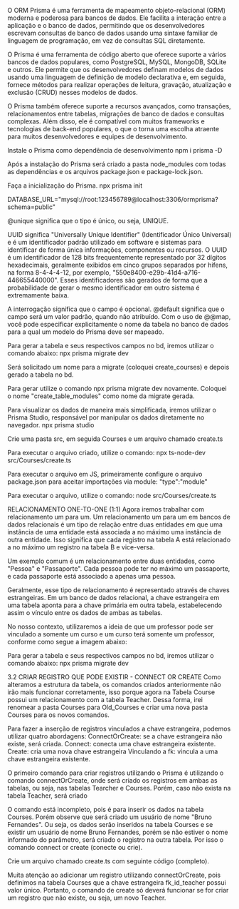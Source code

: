 O ORM Prisma é uma ferramenta de mapeamento objeto-relacional (ORM) moderna e poderosa para bancos de dados. Ele facilita a interação entre a aplicação e o banco de dados, permitindo que os desenvolvedores escrevam consultas de banco de dados usando uma sintaxe familiar de linguagem de programação, em vez de consultas SQL diretamente.

O Prisma é uma ferramenta de código aberto que oferece suporte a vários bancos de dados populares, como PostgreSQL, MySQL, MongoDB, SQLite  e outros. Ele permite que os desenvolvedores definam modelos de dados usando uma linguagem de definição de modelo declarativa e, em seguida, fornece métodos para realizar operações de leitura, gravação, atualização e exclusão (CRUD) nesses modelos de dados.

O Prisma também oferece suporte a recursos avançados, como transações, relacionamentos entre tabelas, migrações de banco de dados e consultas complexas. Além disso, ele é compatível com muitos frameworks e tecnologias de back-end populares, o que o torna uma escolha atraente para muitos desenvolvedores e equipes de desenvolvimento.


Instale o Prisma como dependência de desenvolvimento
npm i prisma -D

Após a instalação do Prisma será criado a pasta node_modules com todas as dependências e os arquivos package.json e package-lock.json. 

Faça a inicialização do Prisma. 
npx prisma init

DATABASE_URL="mysql://root:123456789@localhost:3306/ormprisma?schema=public"

@unique significa que o tipo é único, ou seja, UNIQUE. 

UUID significa "Universally Unique Identifier" (Identificador Único Universal) e é um identificador padrão utilizado em software e sistemas para identificar de forma única informações, componentes ou recursos. O UUID é um identificador de 128 bits frequentemente representado por 32 dígitos hexadecimais, geralmente exibidos em cinco grupos separados por hifens, na forma 8-4-4-4-12, por exemplo, "550e8400-e29b-41d4-a716-446655440000". Esses identificadores são gerados de forma que a probabilidade de gerar o mesmo identificador em outro sistema é extremamente baixa. 

A interrogação significa que o campo é opcional. @default significa que o campo será um valor padrão, quando não atribuído. Com o uso de @@map, você pode especificar explicitamente o nome da tabela no banco de dados para a qual um modelo do Prisma deve ser mapeado.

Para gerar a tabela e seus respectivos campos no bd, iremos utilizar o comando abaixo:
npx prisma migrate dev

Será solicitado um nome para a migrate (coloquei create_courses) e depois gerado a tabela no bd. 

Para gerar utilize o comando npx prisma migrate dev novamente. Coloquei o nome "create_table_modules" como nome da migrate gerada. 

Para visualizar os dados de maneira mais simplificada, iremos utilizar o Prisma Studio, responsável por manipular os dados diretamente no navegador.
npx prisma studio



Crie uma pasta src, em seguida Courses e um arquivo chamado create.ts

Para executar o arquivo criado, utilize o comando:
npx ts-node-dev src/Courses/create.ts

Para executar o arquivo em JS, primeiramente configure o arquivo package.json para aceitar importações via module: 
 "type":"module"

Para executar o arquivo, utilize o comando:
node src/Courses/create.ts

RELACIONAMENTO ONE-TO-ONE (1:1)
Agora iremos trabalhar com relacionamento um para um. Um relacionamento um para um em bancos de dados relacionais é um tipo de relação entre duas entidades em que uma instância de uma entidade está associada a no máximo uma instância de outra entidade. Isso significa que cada registro na tabela A está relacionado a no máximo um registro na tabela B e vice-versa.

Um exemplo comum é um relacionamento entre duas entidades, como "Pessoa" e "Passaporte". Cada pessoa pode ter no máximo um passaporte, e cada passaporte está associado a apenas uma pessoa.

Geralmente, esse tipo de relacionamento é representado através de chaves estrangeiras. Em um banco de dados relacional, a chave estrangeira em uma tabela aponta para a chave primária em outra tabela, estabelecendo assim o vínculo entre os dados de ambas as tabelas.

No nosso contexto, utilizaremos a ideia de que um professor pode ser vinculado a somente um curso e um curso terá somente um professor, conforme como segue a imagem abaixo:


Para gerar a tabela e seus respectivos campos no bd, iremos utilizar o comando abaixo:
npx prisma migrate dev

3.2 CRIAR REGISTRO QUE PODE EXISTIR - CONNECT OR CREATE
Como alteramos a estrutura da tabela, os comandos criados anteriormente não irão mais funcionar corretamente, isso porque agora na Tabela Course possui um relacionamento com a tabela Teacher. Dessa forma, irei renomear a pasta Courses para Old_Courses e criar uma nova pasta Courses para os novos comandos. 

Para fazer a inserção de registros vinculados a chave estrangeira, podemos utilizar quatro abordagens:
ConnectOrCreate: se a chave estrangeira não existe, será criada. 
Connect: conecta uma chave estrangeira existente. 
Create: cria uma nova chave estrangeira
Vinculando a fk: vincula a uma chave estrangeira existente. 

O primeiro comando para criar registros utilizando o Prisma é utilizando o comando connectOrCreate, onde será criado os registros em ambas as tabelas, ou seja, nas tabelas Tearcher e Courses.  Porém, caso não exista na tabela Teacher, será criado


O comando está incompleto, pois é para inserir os dados na tabela Courses. Porém observe que será criado um usuário de nome "Bruno Fernandes". Ou seja, os dados serão inseridos na tabela Courses e se existir um usuário de nome Bruno Fernandes, porém se não estiver o nome informado do parâmetro, será criado o registro na outra tabela. Por isso o comando connect or create (conecte ou crie). 

Crie um arquivo chamado create.ts com seguinte código (completo).

Muita atenção ao adicionar um registro utilizando connectOrCreate, pois definimos na tabela Courses que a chave estrangeira fk_id_teacher possui valor único. Portanto, o comando de create só deverá funcionar se for criar um registro que não existe, ou seja, um novo Teacher. 
